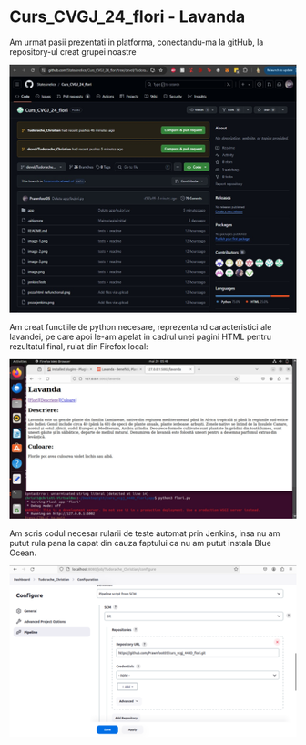 # Curs_CVGJ_24_flori - Lavanda

Am urmat pasii prezentati in platforma, conectandu-ma la gitHub, la repository-ul creat grupei noastre

![alt text](image1.jpg)

Am creat functiile de python necesare, reprezentand caracteristici ale lavandei, pe care apoi le-am apelat in cadrul unei pagini HTML pentru rezultatul final, rulat din Firefox local:

![alt text](image.jpg)

Am scris codul necesar rularii de teste automat prin Jenkins, insa nu am putut rula pana la capat din cauza faptului ca nu am putut instala Blue Ocean.

![alt text](image2.jpg)
